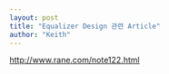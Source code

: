 ```yaml
---
layout: post
title: "Equalizer Design 관련 Article"
author: "Keith"
---
```



http://www.rane.com/note122.html



